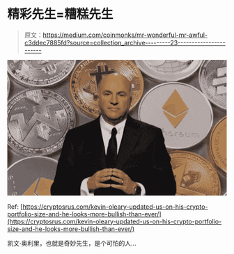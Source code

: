 # 精彩先生=糟糕先生

> 原文：<https://medium.com/coinmonks/mr-wonderful-mr-awful-c3ddec7885fd?source=collection_archive---------23----------------------->

![](img/377b8d992b7d23be53bce3f552a8c4c8.png)

Ref: [https://cryptosrus.com/kevin-oleary-updated-us-on-his-crypto-portfolio-size-and-he-looks-more-bullish-than-ever/](https://cryptosrus.com/kevin-oleary-updated-us-on-his-crypto-portfolio-size-and-he-looks-more-bullish-than-ever/)

凯文·奥利里，也就是奇妙先生，是个可怕的人…